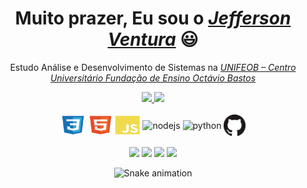 <div>
  <h1 align="center">Muito prazer, Eu sou o <a href="https://www.linkedin.com/in/jefferson-ventura-047682208/"><i>Jefferson Ventura</i></a> 😃️</h1>
  <p align="center">Estudo Análise e Desenvolvimento de Sistemas na <a href="https://unifeob.edu.br/"><i>UNIFEOB – Centro Universitário Fundação de Ensino Octávio Bastos</i></a>
</div>


<div align="center">
  <a href="https://github.com/JeffersonVenturaMZ">
    <img height="150em" src="https://github-readme-stats.vercel.app/api?username=JeffersonVenturaMZ&count_private=true&include_all_commits=true&show_icons=true&theme=dracula&hide_border=false&show_owner=true"/>
    <img height="150em" src="https://github-readme-stats.vercel.app/api/top-langs/?username=JeffersonVenturaMZ&theme=dracula&hide_border=false&&layout=compact"/>
  </a>
</div>

<div align="center" valign="top"><br>
  <img align="center" alt="CSS" height="30" width="40" src="https://raw.githubusercontent.com/devicons/devicon/master/icons/css3/css3-original.svg">
  <img align="center" alt="HTML" height="30" width="40" src="https://raw.githubusercontent.com/devicons/devicon/master/icons/html5/html5-original.svg">
  <img align="center" alt="Js" height="30" width="40" src="https://raw.githubusercontent.com/devicons/devicon/master/icons/javascript/javascript-plain.svg">
  <img align="center" alt="nodejs" height="30" width="40" src="https://cdn.worldvectorlogo.com/logos/nodejs-icon.svg">
  <img align="center" alt="python" height="30" width="40" src="https://cdn.jsdelivr.net/gh/devicons/devicon/icons/python/python-original.svg" />
  <img align="center" alt="github" height="35" width="35" src="/assets/GitHub.png">

</div><br>

<div align="center">
  <a href="https://www.instagram.com/jeffersonventura_/" target="_blank"><img src="https://img.shields.io/badge/-Instagram-%23E4405F?style=for-the-badge&logo=instagram&logoColor=white" target="_blank"></a>
  <a href="https://www.facebook.com/jefferson.ventura.56" target="_blank"><img src="https://img.shields.io/badge/Facebook-1877F2?style=for-the-badge&logo=facebook&logoColor=white" target="_blank"></a>  
  <a href="https://www.linkedin.com/in/jefferson-ventura-047682208/" target="_blank"><img src="https://img.shields.io/badge/-LinkedIn-%230077B5?style=for-the-badge&logo=linkedin&logoColor=white" target="_blank"></a> 
  <a href="mailto:jeffersonsilvamuz@gmail.com"><img src="https://img.shields.io/badge/-Gmail-%23333?style=for-the-badge&logo=gmail&logoColor=white" target="_blank"></a>
</div>

<div align="center">
  
  ![Snake animation](https://github.com/danielbped/danielbped/blob/output/github-contribution-grid-snake.svg)
  
</div>
